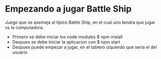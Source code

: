 # Empezando a jugar Battle Ship

Juego que se asemeja al tipico Battle Ship, en el cual uno tendra que jugar vs la computadora.

- Primero se debe iniciar los node modules $ npm install
- Despues se debe iniciar la aplicacion con $ npm start
- Despues puede empezar a jugar, en el tablero izquierdo que seria el del usuario
